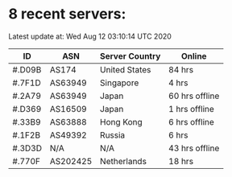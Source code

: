 # 8 recent servers:

Latest update at: Wed Aug 12 03:10:14 UTC 2020

| ID | ASN | Server Country | Online |
| -- | --- | -------------- | ------ |
| #.D09B | AS174 | United States | 84 hrs |
| #.7F1D | AS63949 | Singapore | 4 hrs |
| #.2A79 | AS63949 | Japan | 60 hrs offline |
| #.D369 | AS16509 | Japan | 1 hrs offline |
| #.33B9 | AS63888 | Hong Kong | 6 hrs offline |
| #.1F2B | AS49392 | Russia | 6 hrs |
| #.3D3D | N/A | N/A | 43 hrs offline |
| #.770F | AS202425 | Netherlands | 18 hrs |

